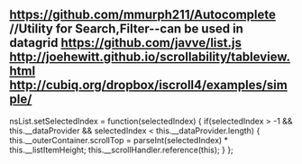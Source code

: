 https://github.com/mmurph211/Autocomplete
//Utility for Search,Filter--can be used in datagrid
https://github.com/javve/list.js
http://joehewitt.github.io/scrollability/tableview.html
http://cubiq.org/dropbox/iscroll4/examples/simple/
------------------------------------------------------------------------------------------------------
nsList.setSelectedIndex = function(selectedIndex)
{
	if(selectedIndex > -1 && this.__dataProvider && selectedIndex < this.__dataProvider.length)
	{
		this.__outerContainer.scrollTop = parseInt(selectedIndex) * this.__listItemHeight;
		this.__scrollHandler.reference(this);
	}
};

